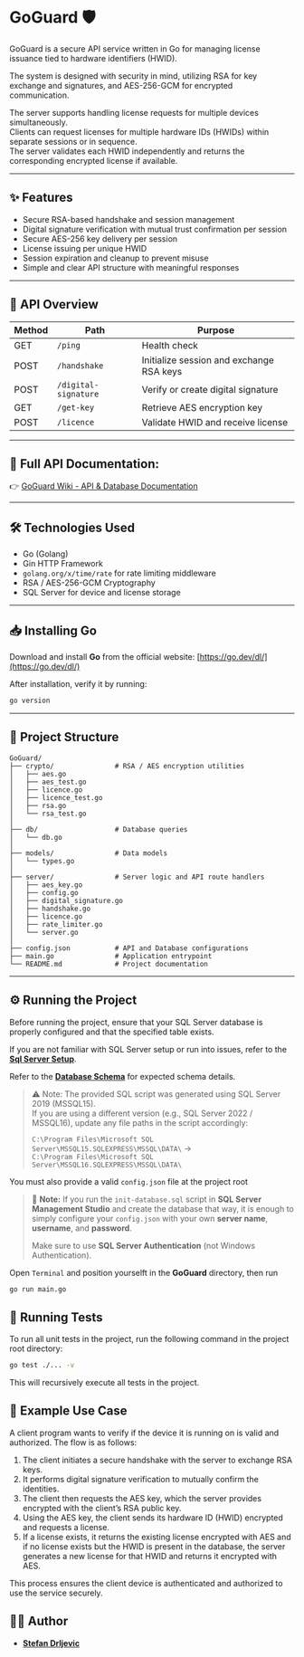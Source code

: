 # GoGuard 🛡️

GoGuard is a secure API service written in Go for managing license issuance tied to hardware identifiers (HWID). 

The system is designed with security in mind, utilizing RSA for key exchange and signatures, and AES-256-GCM for encrypted communication.

The server supports handling license requests for multiple devices simultaneously.  
Clients can request licenses for multiple hardware IDs (HWIDs) within separate sessions or in sequence.  
The server validates each HWID independently and returns the corresponding encrypted license if available.


---

## ✨ Features

- Secure RSA-based handshake and session management  
- Digital signature verification with mutual trust confirmation per session
- Secure AES-256 key delivery per session  
- License issuing per unique HWID  
- Session expiration and cleanup to prevent misuse  
- Simple and clear API structure with meaningful responses  

---

## 🚩 API Overview

| Method | Path               | Purpose                            |
|--------|--------------------|----------------------------------|
| GET    | `/ping`            | Health check                     |
| POST   | `/handshake`       | Initialize session and exchange RSA keys |
| POST   | `/digital-signature` | Verify or create digital signature |
| GET    | `/get-key`         | Retrieve AES encryption key      |
| POST   | `/licence`         | Validate HWID and receive license |

---

## 📖 Full API Documentation:  
👉 [GoGuard Wiki - API & Database Documentation](https://github.com/Stefan-Dr/GoGuard/wiki/GoGuard)

---

## 🛠️ Technologies Used

- Go (Golang)  
- Gin HTTP Framework  
- `golang.org/x/time/rate` for rate limiting middleware
- RSA / AES-256-GCM Cryptography  
- SQL Server for device and license storage  

---

## 📥 Installing Go

Download and install **Go** from the official website: [https://go.dev/dl/](https://go.dev/dl/)

After installation, verify it by running:

```bash
go version
```

---

## 📂 Project Structure
```
GoGuard/  
├── crypto/               # RSA / AES encryption utilities  
│   ├── aes.go  
│   ├── aes_test.go  
│   ├── licence.go  
│   ├── licence_test.go  
│   ├── rsa.go  
│   └── rsa_test.go  
│  
├── db/                   # Database queries  
│   └── db.go  
│  
├── models/               # Data models  
│   └── types.go  
│  
├── server/               # Server logic and API route handlers  
│   ├── aes_key.go  
│   ├── config.go  
│   ├── digital_signature.go  
│   ├── handshake.go  
│   ├── licence.go
│   ├── rate_limiter.go  
│   └── server.go  
│ 
├── config.json           # API and Database configurations  
├── main.go               # Application entrypoint  
└── README.md             # Project documentation  
```

---

## ⚙️ Running the Project

Before running the project, ensure that your SQL Server database is properly configured and that the specified table exists.

 If you are not familiar with SQL Server setup or run into issues, refer to the  [**Sql Server Setup**](https://github.com/Stefan-Dr/GoGuard/wiki/GoGuard#sql-server-setup).

Refer to the [**Database Schema**](https://github.com/Stefan-Dr/GoGuard/wiki/GoGuard#database-schema) for expected schema details.

> ⚠️ Note: The provided SQL script was generated using SQL Server 2019 (MSSQL15).  
> If you are using a different version (e.g., SQL Server 2022 / MSSQL16), update any file paths in the script accordingly:
> 
> `C:\Program Files\Microsoft SQL Server\MSSQL15.SQLEXPRESS\MSSQL\DATA\` →  
> `C:\Program Files\Microsoft SQL Server\MSSQL16.SQLEXPRESS\MSSQL\DATA\`


You must also provide a valid `config.json` file at the project root

>🔔 **Note:** 
> If you run the `init-database.sql` script in **SQL Server Management Studio** and create the database that way,
> it is enough to simply configure your `config.json` with your own **server name**, **username**, and **password**.  
> 
> Make sure to use **SQL Server Authentication** (not Windows Authentication).

Open `Terminal` and position yourselft in the **GoGuard** directory, then run

```bash
go run main.go
```

## 🧪 Running Tests

To run all unit tests in the project, run the following command in the project root directory:

```bash
go test ./... -v
```

This will recursively execute all tests in the project.

## 📌 Example Use Case

A client program wants to verify if the device it is running on is valid and authorized. The flow is as follows:

1. The client initiates a secure handshake with the server to exchange RSA keys.
2. It performs digital signature verification to mutually confirm the identities.
3. The client then requests the AES key, which the server provides encrypted with the client’s RSA public key.
4. Using the AES key, the client sends its hardware ID (HWID) encrypted and requests a license.
5. If a license exists, it returns the existing license encrypted with AES and if no license exists but the HWID is present in the database, the server generates a new license for that HWID and returns it encrypted with AES.

This process ensures the client device is authenticated and authorized to use the service securely.

## 👨‍💻 Author

  
- [**Stefan Drljevic**](https://github.com/Stefan-Dr)